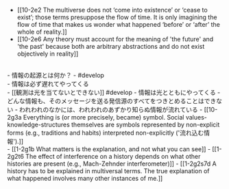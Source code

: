 - [[10-2e2 The multiverse does not ‘come into existence’ or ‘cease to exist’; those terms presuppose the flow of time. It is only imagining the flow of time that makes us wonder what happened ‘before’ or ‘after’ the whole of reality.]]
- [[10-2e6 Any theory must account for the meaning of 'the future' and 'the past' because both are arbitrary abstractions and do not exist objectively in reality]]
<br>
- 情報の起源とは何か？
- #develop
<br>
- 情報は必ず遅れてやってくる
<br>
- [[観測は光を当てないとできない]] #develop
- 情報は光とともにやってくる
  - どんな情報も、そのメッセージを送る発信源のすべてをつきとめることはできない
    - われわれのなかには、われわれのあずかり知らぬ情報が流れている
      - [[10-2g3a Everything is (or more precisely, became) symbol. Social values-knowledge-structures themselves are symbols represented by non-explicit forms (e.g., traditions and habits) interpreted non-explicitly ('流れ込む情報').]]
<br>
- [[1-2g1b What matters is the explanation, and not what you can see]]
  - [[1-2g2t6 The effect of interference on a history depends on what other histories are present (e.g., Mach-Zehnder interferometer)]]
    - [[1-2g2s7d A history has to be explained in multiversal terms. The true explanation of what happened involves many other instances of me.]]
			